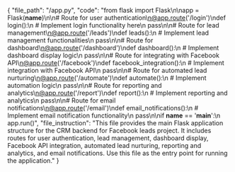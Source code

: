 {
  "file_path": "/app.py",
  "code": "from flask import Flask\n\napp = Flask(__name__)\n\n# Route for user authentication\n@app.route('/login')\ndef login():\n    # Implement login functionality here\n    pass\n\n# Route for lead management\n@app.route('/leads')\ndef leads():\n    # Implement lead management functionalities\n    pass\n\n# Route for dashboard\n@app.route('/dashboard')\ndef dashboard():\n    # Implement dashboard display logic\n    pass\n\n# Route for integrating with Facebook API\n@app.route('/facebook')\ndef facebook_integration():\n    # Implement integration with Facebook API\n    pass\n\n# Route for automated lead nurturing\n@app.route('/automate')\ndef automate():\n    # Implement automation logic\n    pass\n\n# Route for reporting and analytics\n@app.route('/report')\ndef report():\n    # Implement reporting and analytics\n    pass\n\n# Route for email notifications\n@app.route('/email')\ndef email_notifications():\n    # Implement email notification functionality\n    pass\n\nif __name__ == '__main__':\n    app.run()",
  "file_instruction": "This file provides the main Flask application structure for the CRM backend for Facebook leads project. It includes routes for user authentication, lead management, dashboard display, Facebook API integration, automated lead nurturing, reporting and analytics, and email notifications. Use this file as the entry point for running the application."
}